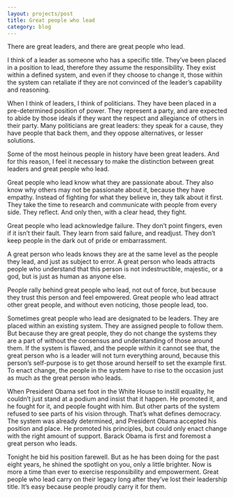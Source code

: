 ```yaml
---
layout: projects/post
title: Great people who lead
category: blog
---
```


There are great leaders, and there are great people who lead.

I think of a leader as someone who has a specific title. They’ve been placed in a position to lead, therefore they assume the responsibility. They exist within a defined system, and even if they choose to change it, those within the system can retaliate if they are not convinced of the leader’s capability and reasoning.

When I think of leaders, I think of politicians. They have been placed in a pre-determined position of power. They represent a party, and are expected to abide by those ideals if they want the respect and allegiance of others in their party. Many politicians are great leaders: they speak for a cause, they have people that back them, and they oppose alternatives, or lesser solutions.

Some of the most heinous people in history have been great leaders. And for this reason, I feel it necessary to make the distinction between great leaders and great people who lead.

Great people who lead know what they are passionate about. They also know why others may not be passionate about it, because they have empathy. Instead of fighting for what they believe in, they talk about it first. They take the time to research and communicate with people from every side. They reflect. And only then, with a clear head, they fight.

Great people who lead acknowledge failure. They don’t point fingers, even if it isn’t their fault. They learn from said failure, and readjust. They don’t keep people in the dark out of pride or embarrassment.

A great person who leads knows they are at the same level as the people they lead, and just as subject to error. A great person who leads attracts people who understand that this person is not indestructible, majestic, or a god, but is just as human as anyone else.

People rally behind great people who lead, not out of force, but because they trust this person and feel empowered. Great people who lead attract other great people, and without even noticing, those people lead, too.

Sometimes great people who lead are designated to be leaders. They are placed within an existing system. They are assigned people to follow them. But because they are great people, they do not change the systems they are a part of without the consensus and understanding of those around them. If the system is flawed, and the people within it cannot see that, the great person who is a leader will not turn everything around, because this person’s self-purpose is to get those around herself to set the example first. To enact change, the people in the system have to rise to the occasion just as much as the great person who leads.

When President Obama set foot in the White House to instill equality, he couldn’t just stand at a podium and insist that it happen. He promoted it, and he fought for it, and people fought with him. But other parts of the system refused to see parts of his vision through. That’s what defines democracy. The system was already determined, and President Obama accepted his position and place. He promoted his principles, but could only enact change with the right amount of support. Barack Obama is first and foremost a great person who leads.

Tonight he bid his position farewell. But as he has been doing for the past eight years, he shined the spotlight on you, only a little brighter. Now is more a time than ever to exercise responsibility and empowerment. Great people who lead carry on their legacy long after they’ve lost their leadership title. It’s easy because people proudly carry it for them.
